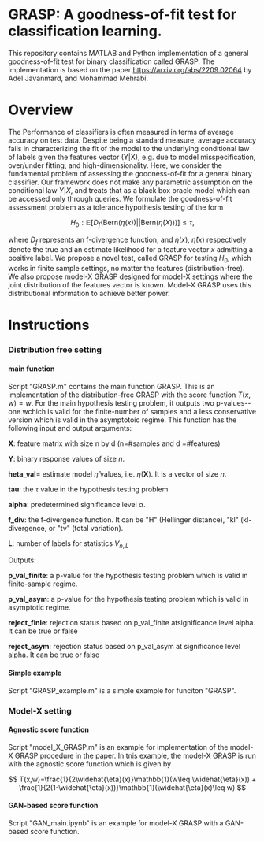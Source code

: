 # GRASP: A goodness-of-fit test for classification learning.
This repository contains MATLAB and Python implementation of a general goodness-of-fit test for binary classification called GRASP. The implementation is based on the paper https://arxiv.org/abs/2209.02064 by Adel Javanmard, and Mohammad Mehrabi. 
# Overview
The Performance of classifiers is often measured in terms of average accuracy on test data. Despite being a standard measure, average accuracy fails in characterizing the fit of the model to the underlying conditional law of labels given the features vector (Y|X), e.g. due to model misspecification, over/under fitting, and high-dimensionality. Here, we consider the fundamental problem of assessing the goodness-of-fit for a general binary classifier. Our framework does not make any parametric assumption on the conditional law $Y|X$, and treats that as a black box oracle model which can be accessed only through queries. We formulate the goodness-of-fit assessment problem as a tolerance hypothesis testing of the form

$$
H_0:\mathbb{E}\bigg[ D_f\Big( \mathsf{Bern}(\eta(x)) || \mathsf{Bern}(\widehat{\eta}(X)) \Big) \bigg]\leq \tau,
$$

where $D_f$ represents an f-divergence function, and $\eta(x)$, $\widehat{\eta}(x)$ respectively denote the true and an estimate likelihood for a feature vector $x$ admitting a positive label. We propose a novel test, called GRASP for testing $H_0$, which works in finite sample settings, no matter the features (distribution-free). We also propose model-X GRASP designed for model-X settings where the joint distribution of the features vector is known. Model-X GRASP uses this distributional information to achieve better power. 

# Instructions

### Distribution free setting ###
#### main function ####

Script "GRASP.m" contains the main function GRASP. This is an implementation of the distribution-free GRASP with the score function $T(x,w)=w$. For the main hypothesis testing problem, it outputs two p-values--one wchich is valid for the finite-number of samples and a less conservative version which is valid in the asymptotoic regime.  This function has the following input and output arguments:

**X**: feature matrix with size n by d  (n=#samples and d =#features)

**Y**: binary response values of size $n$. 


**heta_val**= estimate model $\widehat{\eta}$ values, i.e. $\widehat{\eta}(\mathbf{X})$. It is a vector of size $n$. 


**tau**: the $\tau$ value in the hypothesis testing problem


**alpha**: predetermined significance level $\alpha$.


**f_div**: the f-divergence function. It can be "H" (Hellinger distance), "kl" (kl-divergence, or "tv" (total variation).


**L**: number of labels for statistics $V_{n,L}$


Outputs:


**p_val_finite**: a p-value for the hypothesis testing problem which is valid in finite-sample regime.


**p_val_asym**:  a p-value for the hypothesis testing problem which is valid in asymptotic regime.


**reject_finie**: rejection status based on p_val_finite atsignificance level alpha. It can be true or false


**reject_asym**: rejection status based on p_val_asym at significance level alpha. It can be true or false

#### Simple example ####
Script "GRASP_example.m" is a simple example for funciton "GRASP". 

### Model-X setting ###
#### Agnostic score function ####
Script "model_X_GRASP.m" is an example for implementation of the model-X GRASP procedure in the paper.  In tnis example, the model-X GRASP is run with the agnostic score function which is given by


$$ T(x,w)=\frac{1}{2\widehat{\eta}(x)}\mathbb{1}(w\leq \widehat{\eta}(x)) + \frac{1}{2(1-\widehat{\eta}(x))}\mathbb{1}(\widehat{\eta}(x)\leq w)    $$
#### GAN-based score function ####

Script "GAN_main.ipynb" is an example for model-X GRASP with a GAN-based score function.






